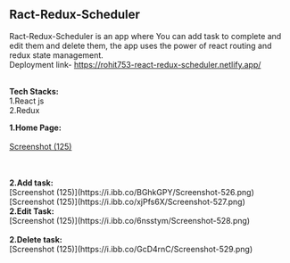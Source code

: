 ##  Ract-Redux-Scheduler <br/>
Ract-Redux-Scheduler is an app where You can add task to complete and edit them and delete them, the app uses the power of react routing and redux state management.
<br/>
Deployment link- https://rohit753-react-redux-scheduler.netlify.app/


<br/>
<strong>Tech Stacks:</strong><br/>
1.React js<br/>
2.Redux <br/>


<!-- Firstly we will land on Home page on Adidas clone. In Home page we can see the over view of websites and the trending products.<br/> -->

<strong>1.Home Page:</strong>
<br/>
<br/>
[Screenshot (125)](https://i.ibb.co/rmnzsbm/Screenshot-525.png)

<br/>
<br/>
<strong>2.Add task:</strong>
<br/>
[Screenshot (125)](https://i.ibb.co/BGhkGPY/Screenshot-526.png)
<br/>
[Screenshot (125)](https://i.ibb.co/xjPfs6X/Screenshot-527.png)
<br/>
<strong>2.Edit Task:</strong>
<br/>
[Screenshot (125)](https://i.ibb.co/6nsstym/Screenshot-528.png)
<br/>
<!-- ![Screenshot (125)](https://ibb.co/68KQ8Zq) -->
<br/>
<strong>2.Delete task:</strong>
<br/>
[Screenshot (125)](https://i.ibb.co/GcD4rnC/Screenshot-529.png)
<br/>
<br/>
